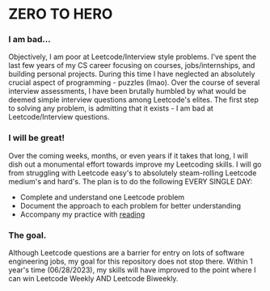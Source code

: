 # ZERO TO HERO
### I am bad...
Objectively, I am poor at Leetcode/Interview style problems. I've spent the last few years of my CS career focusing on courses, jobs/internships, and building personal projects. During this time I have neglected an absolutely crucial aspect of programming - puzzles (lmao). Over the course of several interview assessments, I have been brutally humbled by what would be deemed simple interview questions among Leetcode's elites. The first step to solving any problem, is admitting that it exists - I am bad at Leetcode/Interview questions.

### I will be great!
Over the coming weeks, months, or even years if it takes that long, I will dish out a monumental effort towards improve my Leetcoding skills. I will go from struggling with Leetcode easy's to absolutely steam-rolling Leetcode medium's and hard's. The plan is to do the following EVERY SINGLE DAY:
* Complete and understand one Leetcode problem
* Document the approach to each problem for better understanding
* Accompany my practice with [reading](https://cses.fi/book/book.pdf) 

### The goal.
Although Leetcode questions are a barrier for entry on lots of software engineering jobs, my goal for this repository does not stop there. Within 1 year's time (06/28/2023), my skills will have improved to the point where I can win Leetcode Weekly AND Leetcode Biweekly.
